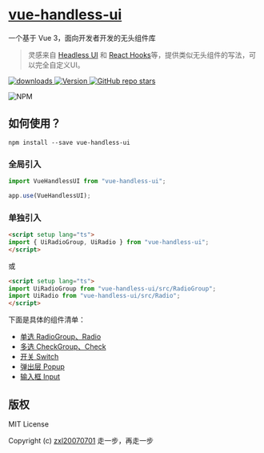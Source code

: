 # [vue-handless-ui](https://github.com/handless-ui/vue-handless-ui)
一个基于 Vue 3，面向开发者开发的无头组件库

> 灵感来自 [Headless UI](https://headlessui.com/) 和 [React Hooks](https://react.docschina.org/reference/react/hooks)等，提供类似无头组件的写法，可以完全自定义UI。

<p>
    <a href="https://zxl20070701.github.io/toolbox/#/npm-download?packages=vue-handless-ui&interval=7">
        <img src="https://img.shields.io/npm/dm/vue-handless-ui.svg" alt="downloads">
    </a>
    <a href="https://www.npmjs.com/package/vue-handless-ui">
        <img src="https://img.shields.io/npm/v/vue-handless-ui.svg" alt="Version">
    </a>
    <a href="https://github.com/handless-ui/vue-handless-ui" target='_blank'>
        <img alt="GitHub repo stars" src="https://img.shields.io/github/stars/handless-ui/vue-handless-ui?style=social">
    </a>
</p>

<img src="https://nodei.co/npm/vue-handless-ui.png?downloads=true&amp;downloadRank=true&amp;stars=true" alt="NPM">

## 如何使用？

```
npm install --save vue-handless-ui
```

### 全局引入

```js
import VueHandlessUI from "vue-handless-ui";

app.use(VueHandlessUI);
```

### 单独引入

```html
<script setup lang="ts">
import { UiRadioGroup, UiRadio } from "vue-handless-ui";
</script>
```

或

```html
<script setup lang="ts">
import UiRadioGroup from "vue-handless-ui/src/RadioGroup";
import UiRadio from "vue-handless-ui/src/Radio";
</script>
```

下面是具体的组件清单：

- [单选 RadioGroup、Radio](./docs/Radio.md)
- [多选 CheckGroup、Check](./docs/Check.md)
- [开关 Switch](./docs/Switch.md)
- [弹出层 Popup](./docs/Popup.md)
- [输入框 Input](./docs/Input.md)

## 版权

MIT License

Copyright (c) [zxl20070701](https://zxl20070701.github.io/notebook/home.html) 走一步，再走一步